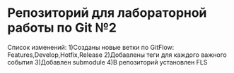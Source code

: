 # Репозиторий для лабораторной работы по Git №2
Список изменений:
1)Созданы новые ветки по GitFlow: Features,Develop,Hotfix,Release
2)Добавлены теги для каждого важного события
3)Добавлен submodule 
4)В репозиторий установлен FLS
